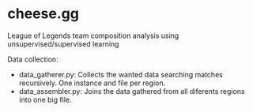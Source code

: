 # cheese.gg
League of Legends team composition analysis using unsupervised/supervised learning

Data collection:
- data_gatherer.py: Collects the wanted data searching matches recursively. One instance and file per region.
- data_assembler.py: Joins the data gathered from all diferents regions into one big file.
